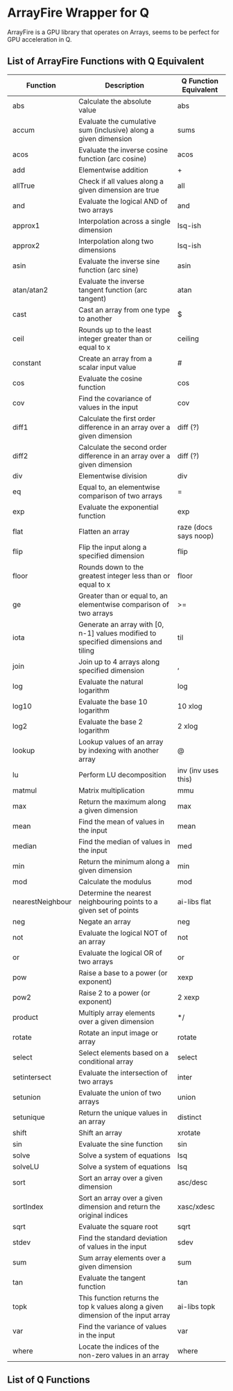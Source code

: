 # ArrayFire Wrapper for Q

ArrayFire is a GPU library that operates on Arrays, seems to be perfect for GPU acceleration in Q.

## List of ArrayFire Functions with Q Equivalent

| Function                    | Description                                                                                               | Q Function Equivalent |
|-----------------------------|-----------------------------------------------------------------------------------------------------------|-----------------------|
|  abs                        | Calculate the absolute value                                                                              | abs                   |
|  accum                      | Evaluate the cumulative sum (inclusive) along a given dimension                                           | sums                  |
|  acos                       | Evaluate the inverse cosine function (arc cosine)                                                         | acos                  |
|  add                        | Elementwise addition                                                                                      | +                     |
|  allTrue                    | Check if all values along a given dimension are true                                                      | all                   |
|  and                        | Evaluate the logical AND of two arrays                                                                    | and                   |
|  approx1                    | Interpolation across a single dimension                                                                   | lsq-ish               |
|  approx2                    | Interpolation along two dimensions                                                                        | lsq-ish               |
|  asin                       | Evaluate the inverse sine function (arc sine)                                                             | asin                  |
|  atan/atan2                 | Evaluate the inverse tangent function (arc tangent)                                                       | atan                  |
|  cast                       | Cast an array from one type to another                                                                    | $                     |
|  ceil                       | Rounds up to the least integer greater than or equal to x                                                 | ceiling               |
|  constant                   | Create an array from a scalar input value                                                                 | #                     |
|  cos                        | Evaluate the cosine function                                                                              | cos                   |
|  cov                        | Find the covariance of values in the input                                                                | cov                   |
|  diff1                      | Calculate the first order difference in an array over a given dimension                                   | diff (?)              |
|  diff2                      | Calculate the second order difference in an array over a given dimension                                  | diff (?)              |
|  div                        | Elementwise division                                                                                      | div                   |
|  eq                         | Equal to, an elementwise comparison of two arrays                                                         | =                     |
|  exp                        | Evaluate the exponential function                                                                         | exp                   |
|  flat                       | Flatten an array                                                                                          | raze (docs says noop) |
|  flip                       | Flip the input along a specified dimension                                                                | flip                  |
|  floor                      | Rounds down to the greatest integer less than or equal to x                                               | floor                 |
|  ge                         | Greater than or equal to, an elementwise comparison of two arrays                                         | >=                    |
|  iota                       | Generate an array with [0, n-1] values modified to specified dimensions and tiling                        | til                   |
|  join                       | Join up to 4 arrays along specified dimension                                                             | ,                     |
|  log                        | Evaluate the natural logarithm                                                                            | log                   |
|  log10                      | Evaluate the base 10 logarithm                                                                            | 10 xlog               |
|  log2                       | Evaluate the base 2 logarithm                                                                             | 2 xlog                |
|  lookup                     | Lookup values of an array by indexing with another array                                                  | @                     |
|  lu                         | Perform LU decomposition                                                                                  | inv (inv uses this)   |
|  matmul                     | Matrix multiplication                                                                                     | mmu                   |
|  max                        | Return the maximum along a given dimension                                                                | max                   |
|  mean                       | Find the mean of values in the input                                                                      | mean                  |
|  median                     | Find the median of values in the input                                                                    | med                   |
|  min                        | Return the minimum along a given dimension                                                                | min                   |
|  mod                        | Calculate the modulus                                                                                     | mod                   |
|  nearestNeighbour           | Determine the nearest neighbouring points to a given set of points                                        | ai-libs flat          |
|  neg                        | Negate an array                                                                                           | neg                   |
|  not                        | Evaluate the logical NOT of an array                                                                      | not                   |
|  or                         | Evaluate the logical OR of two arrays                                                                     | or                    |
|  pow                        | Raise a base to a power (or exponent)                                                                     | xexp                  |
|  pow2                       | Raise 2 to a power (or exponent)                                                                          | 2 xexp                |
|  product                    | Multiply array elements over a given dimension                                                            | */                    |
|  rotate                     | Rotate an input image or array                                                                            | rotate                |
|  select                     | Select elements based on a conditional array                                                              | select                |
|  setintersect               | Evaluate the intersection of two arrays                                                                   | inter                 |
|  setunion                   | Evaluate the union of two arrays                                                                          | union                 |
|  setunique                  | Return the unique values in an array                                                                      | distinct              |
|  shift                      | Shift an array                                                                                            | xrotate               |
|  sin                        | Evaluate the sine function                                                                                | sin                   |
|  solve                      | Solve a system of equations                                                                               | lsq                   |
|  solveLU                    | Solve a system of equations                                                                               | lsq                   |
|  sort                       | Sort an array over a given dimension                                                                      | asc/desc              |
|  sortIndex                  | Sort an array over a given dimension and return the original indices                                      | xasc/xdesc            |
|  sqrt                       | Evaluate the square root                                                                                  | sqrt                  |
|  stdev                      | Find the standard deviation of values in the input                                                        | sdev                  |
|  sum                        | Sum array elements over a given dimension                                                                 | sum                   |
|  tan                        | Evaluate the tangent function                                                                             | tan                   |
|  topk                       | This function returns the top k values along a given dimension of the input array                         | ai-libs topk          |
|  var                        | Find the variance of values in the input                                                                  | var                   |
|  where                      | Locate the indices of the non-zero values in an array                                                     | where                 |


## List of Q Functions
